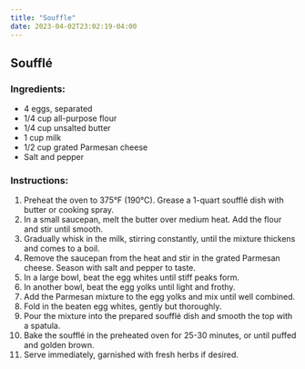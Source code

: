 ```yaml
---
title: "Souffle"
date: 2023-04-02T23:02:19-04:00
---
```


## Soufflé

### Ingredients:

- 4 eggs, separated
- 1/4 cup all-purpose flour
- 1/4 cup unsalted butter
- 1 cup milk
- 1/2 cup grated Parmesan cheese
- Salt and pepper

### Instructions:

1. Preheat the oven to 375°F (190°C). Grease a 1-quart soufflé dish with butter or cooking spray.
1. In a small saucepan, melt the butter over medium heat. Add the flour and stir until smooth.
1. Gradually whisk in the milk, stirring constantly, until the mixture thickens and comes to a boil.
1. Remove the saucepan from the heat and stir in the grated Parmesan cheese. Season with salt and pepper to taste.
1. In a large bowl, beat the egg whites until stiff peaks form.
1. In another bowl, beat the egg yolks until light and frothy.
1. Add the Parmesan mixture to the egg yolks and mix until well combined.
1. Fold in the beaten egg whites, gently but thoroughly.
1. Pour the mixture into the prepared soufflé dish and smooth the top with a spatula.
1. Bake the soufflé in the preheated oven for 25-30 minutes, or until puffed and golden brown.
1. Serve immediately, garnished with fresh herbs if desired.
